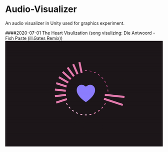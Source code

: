 # Audio-Visualizer
An audio visualizer in Unity used for graphics experiment.

####2020-07-01
The Heart Visulization 
(song visulizing: Die Antwoord - Fish Paste (ill.Gates Remix))
![version-20200701](Images/audio_visualizer_20200701.gif)